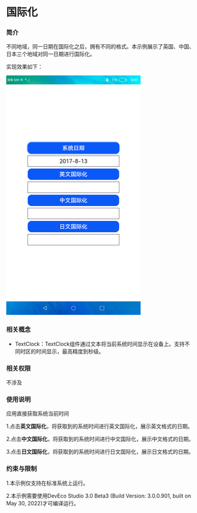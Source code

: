 # 国际化

### 简介

不同地域，同一日期在国际化之后，拥有不同的格式。本示例展示了英国、中国、日本三个地域对同一日期进行国际化。

实现效果如下：

![](screenshots/device/screen.png)

### 相关概念

-  TextClock：TextClock组件通过文本将当前系统时间显示在设备上。支持不同时区的时间显示，最高精度到秒级。

### 相关权限

不涉及

### 使用说明

应用直接获取系统当前时间

1.点击**英文国际化**，将获取到的系统时间进行英文国际化，展示英文格式的日期。

2.点击**中文国际化**，将获取到的系统时间进行中文国际化，展示中文格式的日期。

3.点击**日文国际化**，将获取到的系统时间进行日文国际化，展示日文格式的日期。

### 约束与限制

1.本示例仅支持在标准系统上运行。

2.本示例需要使用DevEco Studio 3.0 Beta3 (Build Version: 3.0.0.901, built on May 30, 2022)才可编译运行。